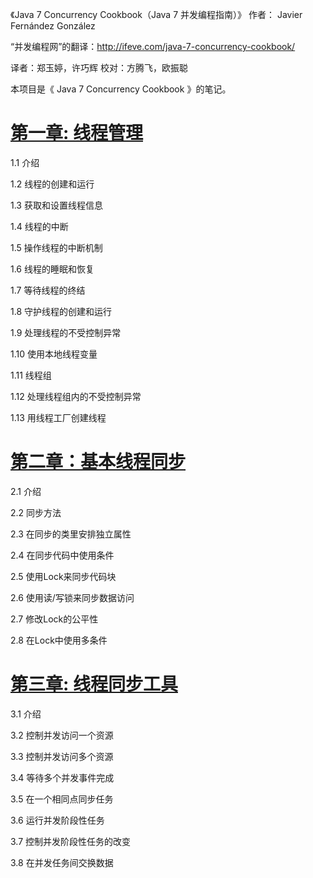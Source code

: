《Java 7 Concurrency Cookbook（Java 7 并发编程指南）》   作者： Javier Fernández González

“并发编程网”的翻译：http://ifeve.com/java-7-concurrency-cookbook/

译者：郑玉婷，许巧辉 校对：方腾飞，欧振聪  

本项目是《 Java 7 Concurrency Cookbook 》的笔记。

# [第一章: 线程管理](docs/chapter1.md)

1.1 介绍 

1.2 线程的创建和运行 

1.3 获取和设置线程信息 

1.4 线程的中断 

1.5 操作线程的中断机制 

1.6 线程的睡眠和恢复 

1.7 等待线程的终结 

1.8 守护线程的创建和运行 

1.9 处理线程的不受控制异常 

1.10 使用本地线程变量

1.11 线程组

1.12 处理线程组内的不受控制异常

1.13 用线程工厂创建线程

# [第二章：基本线程同步](docs/chapter2.md)

2.1 介绍 

2.2 同步方法 

2.3 在同步的类里安排独立属性

2.4 在同步代码中使用条件

2.5 使用Lock来同步代码块

2.6 使用读/写锁来同步数据访问

2.7 修改Lock的公平性

2.8 在Lock中使用多条件

# [第三章: 线程同步工具](docs/chapter3.md)

3.1 介绍

3.2 控制并发访问一个资源

3.3 控制并发访问多个资源

3.4 等待多个并发事件完成

3.5 在一个相同点同步任务

3.6 运行并发阶段性任务

3.7 控制并发阶段性任务的改变

3.8 在并发任务间交换数据
